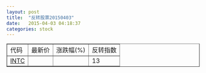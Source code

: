 ```yaml
---
layout: post
title:  "反转股票20150403"
date:   2015-04-03 04:18:37
categories: stock
---
```


<script type="text/javascript">
var stockList = []
stockList.push('gb_intc');
</script>

<table border="1">
 <tr>
 <td>代码</td>
  <td>最新价</td>
  <td>涨跌幅(%)</td>
 <td>反转指数</td>
</tr>
  <tr id="intc"><td><a href="http://stock.finance.sina.com.cn/usstock/quotes/INTC.html" target="_blank">INTC</a></td><td></td><td></td><td>13</td></tr>
</table>
